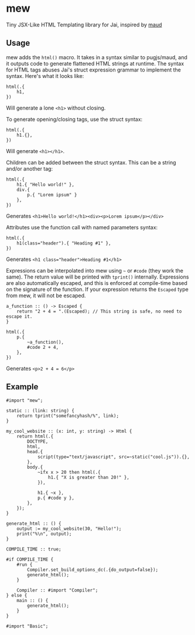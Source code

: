 # mew
Tiny JSX-Like HTML Templating library for Jai, inspired by [maud](https://github.com/lambda-fairy/maud)

## Usage

mew adds the `html()` macro. It takes in a syntax similar to pugjs/maud, and it outputs code to generate flattened HTML strings at runtime.
The syntax for HTML tags abuses Jai's struct expression grammar to implement the syntax. Here's what it looks like:

```jai
html(.{
    h1,
})
```
Will generate a lone `<h1>` without closing.

To generate opening/closing tags, use the struct syntax:
```jai
html(.{
    h1.{},
})
```
Will generate `<h1></h1>`.

Children can be added between the struct syntax. This can be a string and/or another tag:
```jai
html(.{
    h1.{ "Hello world!" },
    div.{ 
        p.{ "Lorem ipsum" }
    },
})
```
Generates `<h1>Hello world!</h1><div><p>Lorem ipsum</p></div>`

Attributes use the function call with named parameters syntax:
```jai
html(.{
    h1(class="header").{ "Heading #1" },
})
```
Generates `<h1 class="header">Heading #1</h1>`

Expressions can be interpolated into mew using `~` or `#code` (they work the same). The return value will be printed with `tprint()` internally. Expressions are also automatically escaped, and this is enforced at compile-time based on the signature of the function. If your expression returns the `Escaped` type from mew, it will not be escaped.
```jai
a_function :: () -> Escaped {
    return "2 + 4 = ".(Escaped); // This string is safe, no need to escape it.
}

html(.{
    p.{
        ~a_function(),
        #code 2 + 4,
    },
})
```
Generates `<p>2 + 4 = 6</p>`

## Example

```jai
#import "mew";

static :: (link: string) {
    return tprint("somefancyhash/%", link);
}

my_cool_website :: (x: int, y: string) -> Html {
    return html(.{
        DOCTYPE,
        html,
        head.{
            script(type="text/javascript", src=~static("cool.js")).{},
        },
        body.{
            ~ifx x > 20 then html(.{
                h1.{ "X is greater than 20!" },
            }),

            h1.{ ~x },
            p.{ #code y },
        },
    });
}

generate_html :: () {
    output := my_cool_website(30, "Hello!");
    print("%\n", output);
}

COMPILE_TIME :: true;

#if COMPILE_TIME {
    #run {
        Compiler.set_build_options_dc(.{do_output=false});
        generate_html();
    }

    Compiler :: #import "Compiler";
} else {
    main :: () {
        generate_html();
    }
}

#import "Basic";
```
